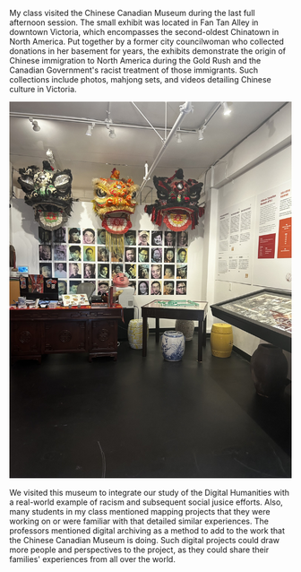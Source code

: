 My class visited the Chinese Canadian Museum during the last full afternoon session. The small exhibit was located in Fan Tan Alley in downtown Victoria, which encompasses the second-oldest Chinatown in North America. Put together by a former city councilwoman who collected donations in her basement for years, the exhibits demonstrate the origin of Chinese immigration to North America during the Gold Rush and the Canadian Government's racist treatment of those immigrants. Such collections include photos, mahjong sets, and videos detailing Chinese culture in Victoria. 


![](/assets/image/IMG_8845.jpeg)

We visited this museum to integrate our study of the Digital Humanities with a real-world example of racism and subsequent social jusice efforts. Also, many students in my class mentioned mapping projects that they were working on or were familiar with that detailed similar experiences. The professors mentioned digital archiving as a method to add to the work that the Chinese Canadian Museum is doing. Such digital projects could draw more people and perspectives to the project, as they could share their families' experiences from all over the world. 